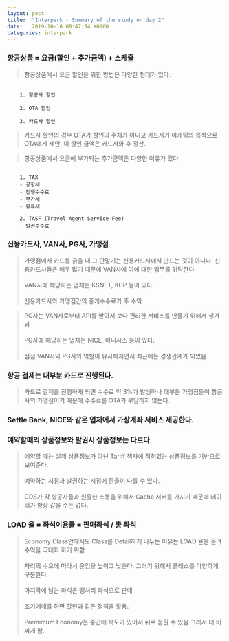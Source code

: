 ```yaml
---
layout: post
title:  "Interpark - Summary of the study on day 2"
date:   2019-10-16 08:47:54 +0900
categories: interpark
---
```


### 항공상품 = 요금(할인 + 추가금액) + 스케줄

> 항공상품에서 요금 할인을 위한 방법은 다양한 형태가 있다.

```

    1. 항공사 할인
    
    2. OTA 할인

    3. 카드사 할인

```

> 카드사 할인의 경우 OTA가 할인의 주체가 아니고 카드사가 마케팅의 목적으로 OTA에게 제안. 이 할인 금액은 카드사와 후 정산.

> 항공상품에서 요금에 부가되는 추가금액은 다양한 이유가 있다.

```

    1. TAX
    - 공항세
    - 전쟁수수료
    - 부가세
    - 유류세

    2. TASF (Travel Agent Service Fee)
    - 발권수수료

```

### 신용카드사, VAN사, PG사, 가맹점

> 가맹점에서 카드를 긁을 때 그 단말기는 신용카드사에서 만드는 것이 아니다. 신용카드사들은 매우 많기 때문에 VAN사에 이에 대한 업무를 위탁한다. <br><br> VAN사에 해당하는 업체는 KSNET, KCP 등이 있다. <br><br> 신용카드사와 가맹점간의 중개수수료가 주 수익

> PG사는 VAN사로부터 API를 받아서 보다 편리한 서비스를 만들기 위해서 생겨남 <br><br> PG사에 해당하는 업체는 NICE, 이니시스 등이 있다. <br><br> 점점 VAN사와 PG사의 역할이 유사해지면서 최근에는 경쟁관계가 되었음.

### 항공 결제는 대부분 카드로 진행된다.

> 카드로 결제를 진행하게 되면 수수료 약 3%가 발생하나 대부분 가맹점들이 항공사의 가맹점이기 때문에 수수료를 OTA가 부담하지 않는다.

### Settle Bank, NICE와 같은 업체에서 가상계좌 서비스 제공한다.

### 예약할때의 상품정보와 발권시 상품정보는 다르다.

> 예약할 때는 실제 상품정보가 아닌 Tariff 책자에 적혀있는 상품정보를 기반으로 보여준다. <br><br> 예약하는 시점과 발권하는 시점에 환율이 다를 수 있다. <br><br> GDS가 각 항공사들과 원활한 소통을 위해서 Cache 서버를 가지기 때문에 데이터가 항상 같을 수는 없다.

### LOAD 율 = 좌석이용률 = 판매좌석 / 총 좌석

> Economy Class안에서도 Class를 Detail하게 나누는 이유는 LOAD 율을 올려 수익을 극대화 하기 위함 <br><br> 자리의 수요에 따라서 운임을 높이고 낮춘다. 그러기 위해서 클래스를 다양하게 구분한다. <br><br> 마지막에 남는 좌석은 땡처리 좌석으로 판매 <br><br> 조기예매를 하면 할인과 같은 정책을 활용. <br><br> Premimum Economy는 중간에 복도가 있어서 뒤로 눕힐 수 있음 그래서 더 비싸게 팜.





